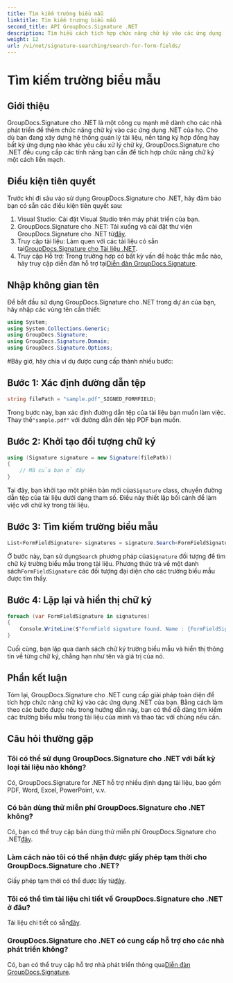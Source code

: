 ```yaml
---
title: Tìm kiếm trường biểu mẫu
linktitle: Tìm kiếm trường biểu mẫu
second_title: API GroupDocs.Signature .NET
description: Tìm hiểu cách tích hợp chức năng chữ ký vào các ứng dụng .NET của bạn với GroupDocs.Signature cho .NET. Hãy làm theo từng bước của chúng tôi để quản lý tài liệu liền mạch.
weight: 12
url: /vi/net/signature-searching/search-for-form-fields/
---
```


# Tìm kiếm trường biểu mẫu

## Giới thiệu
GroupDocs.Signature cho .NET là một công cụ mạnh mẽ dành cho các nhà phát triển để thêm chức năng chữ ký vào các ứng dụng .NET của họ. Cho dù bạn đang xây dựng hệ thống quản lý tài liệu, nền tảng ký hợp đồng hay bất kỳ ứng dụng nào khác yêu cầu xử lý chữ ký, GroupDocs.Signature cho .NET đều cung cấp các tính năng bạn cần để tích hợp chức năng chữ ký một cách liền mạch.
## Điều kiện tiên quyết
Trước khi đi sâu vào sử dụng GroupDocs.Signature cho .NET, hãy đảm bảo bạn có sẵn các điều kiện tiên quyết sau:
1. Visual Studio: Cài đặt Visual Studio trên máy phát triển của bạn.
2.  GroupDocs.Signature cho .NET: Tải xuống và cài đặt thư viện GroupDocs.Signature cho .NET từ[đây](https://releases.groupdocs.com/signature/net/).
3.  Truy cập tài liệu: Làm quen với các tài liệu có sẵn tại[GroupDocs.Signature cho Tài liệu .NET](https://tutorials.groupdocs.com/signature/net/).
4.  Truy cập Hỗ trợ: Trong trường hợp có bất kỳ vấn đề hoặc thắc mắc nào, hãy truy cập diễn đàn hỗ trợ tại[Diễn đàn GroupDocs.Signature](https://forum.groupdocs.com/c/signature/13).

## Nhập không gian tên
Để bắt đầu sử dụng GroupDocs.Signature cho .NET trong dự án của bạn, hãy nhập các vùng tên cần thiết:
```csharp
using System;
using System.Collections.Generic;
using GroupDocs.Signature;
using GroupDocs.Signature.Domain;
using GroupDocs.Signature.Options;
```
#Bây giờ, hãy chia ví dụ được cung cấp thành nhiều bước:
## Bước 1: Xác định đường dẫn tệp
```csharp
string filePath = "sample.pdf"_SIGNED_FORMFIELD;
```
 Trong bước này, bạn xác định đường dẫn tệp của tài liệu bạn muốn làm việc. Thay thế`"sample.pdf"` với đường dẫn đến tệp PDF bạn muốn.
## Bước 2: Khởi tạo đối tượng chữ ký
```csharp
using (Signature signature = new Signature(filePath))
{
    // Mã của bạn ở đây
}
```
 Tại đây, bạn khởi tạo một phiên bản mới của`Signature` class, chuyển đường dẫn tệp của tài liệu dưới dạng tham số. Điều này thiết lập bối cảnh để làm việc với chữ ký trong tài liệu.
## Bước 3: Tìm kiếm trường biểu mẫu
```csharp
List<FormFieldSignature> signatures = signature.Search<FormFieldSignature>(SignatureType.FormField);
```
 Ở bước này, bạn sử dụng`Search` phương pháp của`Signature` đối tượng để tìm chữ ký trường biểu mẫu trong tài liệu. Phương thức trả về một danh sách`FormFieldSignature` các đối tượng đại diện cho các trường biểu mẫu được tìm thấy.
## Bước 4: Lặp lại và hiển thị chữ ký
```csharp
foreach (var FormFieldSignature in signatures)
{
    Console.WriteLine($"FormField signature found. Name : {FormFieldSignature.Name}. Value: {FormFieldSignature.Value}");
}
```
Cuối cùng, bạn lặp qua danh sách chữ ký trường biểu mẫu và hiển thị thông tin về từng chữ ký, chẳng hạn như tên và giá trị của nó.

## Phần kết luận
Tóm lại, GroupDocs.Signature cho .NET cung cấp giải pháp toàn diện để tích hợp chức năng chữ ký vào các ứng dụng .NET của bạn. Bằng cách làm theo các bước được nêu trong hướng dẫn này, bạn có thể dễ dàng tìm kiếm các trường biểu mẫu trong tài liệu của mình và thao tác với chúng nếu cần.
## Câu hỏi thường gặp
### Tôi có thể sử dụng GroupDocs.Signature cho .NET với bất kỳ loại tài liệu nào không?
Có, GroupDocs.Signature for .NET hỗ trợ nhiều định dạng tài liệu, bao gồm PDF, Word, Excel, PowerPoint, v.v.
### Có bản dùng thử miễn phí GroupDocs.Signature cho .NET không?
 Có, bạn có thể truy cập bản dùng thử miễn phí GroupDocs.Signature cho .NET[đây](https://releases.groupdocs.com/).
### Làm cách nào tôi có thể nhận được giấy phép tạm thời cho GroupDocs.Signature cho .NET?
 Giấy phép tạm thời có thể được lấy từ[đây](https://purchase.groupdocs.com/temporary-license/).
### Tôi có thể tìm tài liệu chi tiết về GroupDocs.Signature cho .NET ở đâu?
 Tài liệu chi tiết có sẵn[đây](https://tutorials.groupdocs.com/signature/net/).
### GroupDocs.Signature cho .NET có cung cấp hỗ trợ cho các nhà phát triển không?
 Có, bạn có thể truy cập hỗ trợ nhà phát triển thông qua[Diễn đàn GroupDocs.Signature](https://forum.groupdocs.com/c/signature/13).